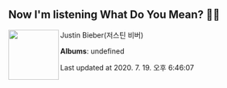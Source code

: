 ## Now I'm listening What Do You Mean? 🎵🎵

[<img align="left" width="100" src="https://i.ytimg.com/vi/DK_0jXPuIr0/sddefault.jpg?sqp=-oaymwEWCJADEOEBIAQqCghqEJQEGHgg6AJIWg&rs">](https://music.youtube.com/channel/UCGvj8kfUV5Q6lzECIrGY19g)

Justin Bieber(저스틴 비버)

**Albums**: undefined

Last updated at 2020. 7. 19. 오후 6:46:07
